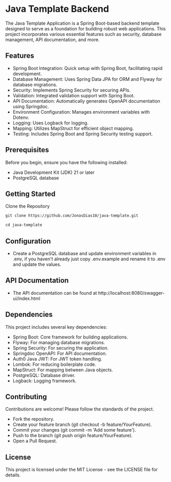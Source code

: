 # Java Template Backend

The Java Template Application is a Spring Boot-based backend template designed to serve as a foundation for building
robust web applications. This project incorporates various essential features such as security, database management, API
documentation, and more.

## Features

- Spring Boot Integration: Quick setup with Spring Boot, facilitating rapid development.
- Database Management: Uses Spring Data JPA for ORM and Flyway for database migrations.
- Security: Implements Spring Security for securing APIs.
- Validation: Integrated validation support with Spring Boot.
- API Documentation: Automatically generates OpenAPI documentation using Springdoc.
- Environment Configuration: Manages environment variables with Dotenv.
- Logging: Uses Logback for logging.
- Mapping: Utilizes MapStruct for efficient object mapping.
- Testing: Includes Spring Boot and Spring Security testing support.

## Prerequisites

Before you begin, ensure you have the following installed:

- Java Development Kit (JDK) 21 or later
- PostgreSQL database

## Getting Started

Clone the Repository

```markdown
git clone https://github.com/JonasDias10/java-template.git

cd java-template
```

## Configuration

- Create a PostgreSQL database and update environment variables in .env, if you haven't already just copy .env.example
  and rename it to .env and update the values.

## API Documentation

- The API documentation can be found at http://localhost:8080/swagger-ui/index.html

## Dependencies

This project includes several key dependencies:

- Spring Boot: Core framework for building applications.
- Flyway: For managing database migrations.
- Spring Security: For securing the application.
- Springdoc OpenAPI: For API documentation.
- Auth0 Java JWT: For JWT token handling.
- Lombok: For reducing boilerplate code.
- MapStruct: For mapping between Java objects.
- PostgreSQL: Database driver.
- Logback: Logging framework.

## Contributing

Contributions are welcome! Please follow the standards of the project.

- Fork the repository.
- Create your feature branch (git checkout -b feature/YourFeature).
- Commit your changes (git commit -m 'Add some feature').
- Push to the branch (git push origin feature/YourFeature).
- Open a Pull Request.

## License

This project is licensed under the MIT License - see the LICENSE file for details.